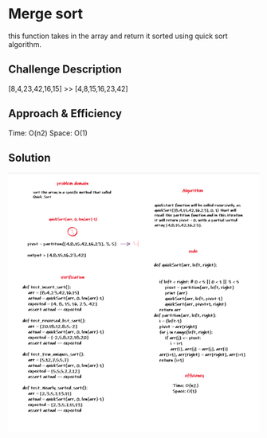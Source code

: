# Merge sort

this function takes in the array and return it sorted using quick sort algorithm.

## Challenge Description

[8,4,23,42,16,15] >> [4,8,15,16,23,42]

## Approach & Efficiency


Time: O(n2)
Space: O(1)

## Solution

![whiteboard](../../assets/white.png)
